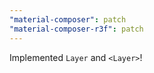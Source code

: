 ```yaml
---
"material-composer": patch
"material-composer-r3f": patch
---
```


Implemented `Layer` and `<Layer>`!
